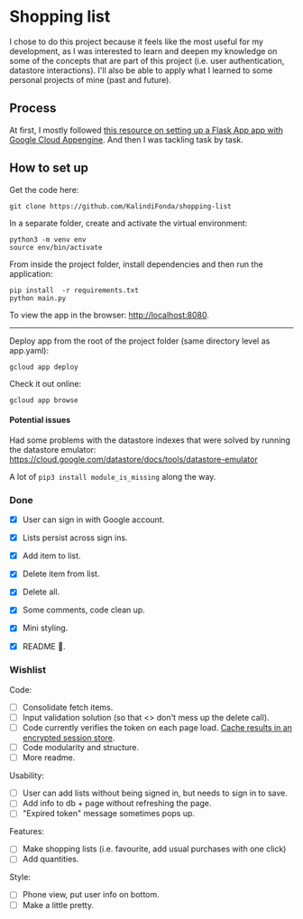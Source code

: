 
# Shopping list

I chose to do this project because it feels like the most useful for my development, as I was interested to learn and deepen my knowledge on some of the concepts that are part of this project (i.e. user authentication, datastore interactions). I'll also be able to apply what I learned to some personal projects of mine (past and future).


## Process
At first, I mostly followed [this resource on setting up a Flask App app with Google Cloud Appengine](https://cloud.google.com/appengine/docs/standard/python3/building-app/). And then I was tackling task by task.

## How to set up

Get the code here:
```
git clone https://github.com/KalindiFonda/shopping-list
```

In a separate folder, create and activate the virtual environment:
```
python3 -m venv env
source env/bin/activate
```

From inside the project folder, install dependencies and then run the application:
```
pip install  -r requirements.txt
python main.py
```

To view the app in the browser: [http://localhost:8080](http://localhost:8080).

---

Deploy app from the root of the project folder (same directory level as app.yaml):
```
gcloud app deploy
```

Check it out online:
```
gcloud app browse
```

#### Potential issues

Had some problems with the datastore indexes that were solved by running the datastore emulator: https://cloud.google.com/datastore/docs/tools/datastore-emulator

A lot of `pip3 install module_is_missing` along the way.

### Done
- [x] User can sign in with Google account.
- [x] Lists persist across sign ins.
- [x] Add item to list.
- [x] Delete item from list.
- [x] Delete all.
- [x] Some comments, code clean up.
- [x] Mini styling.
- [x] README 💪.



### Wishlist

Code:
- [ ] Consolidate fetch items.
- [ ] Input validation solution (so that <> don't mess up the delete call).
- [ ] Code currently verifies the token on each page load. [Cache results in an encrypted session store](http://flask.pocoo.org/docs/1.0/quickstart/#sessions).
- [ ] Code modularity and structure.
- [ ] More readme.

Usability:
- [ ] User can add lists without being signed in, but needs to sign in to save.
- [ ] Add info to db + page without refreshing the page.
- [ ] "Expired token" message sometimes pops up.

Features:
- [ ] Make shopping lists (i.e. favourite, add usual purchases with one click)
- [ ] Add quantities.

Style:
- [ ] Phone view, put user info on bottom.
- [ ] Make a little pretty.